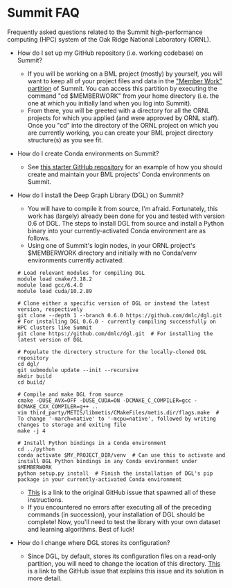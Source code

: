 # Summit FAQ
Frequently asked questions related to the Summit high-performance computing (HPC) system of the Oak Ridge National Laboratory (ORNL).

- How do I set up my GitHub repository (i.e. working codebase) on Summit?
  - If you will be working on a BML project (mostly) by yourself, you will want to keep all of your project files and data in the ["Member Work" partition](https://docs.olcf.ornl.gov/data/project_centric.html) of Summit. You can access this partition by executing the command "cd $MEMBERWORK" from your home directory (i.e. the one at which you initially land when you log into Summit).
  - From there, you will be greeted with a directory for all the ORNL projects for which you applied (and were approved by ORNL staff). Once you "cd" into the directory of the ORNL project on which you are currently working, you can create your BML project directory structure(s) as you see fit.


- How do I create Conda environments on Summit?
  - See [this starter GitHub repository](https://github.com/amorehead/deep-learning-hpc-project-template) for an example of how you should create and maintain your BML projects' Conda environments on Summit.


- How do I install the Deep Graph Library (DGL) on Summit?
  - You will have to compile it from source, I'm afraid. Fortunately, this work has (largely) already been done for you and tested with version 0.6 of DGL. The steps to install DGL from source and install a Python binary into your currently-activated Conda environment are as follows.
  - Using one of Summit's login nodes, in your ORNL project's $MEMBERWORK directory and initially with no Conda/venv environments currently activated:
  ```
  # Load relevant modules for compiling DGL
  module load cmake/3.18.2
  module load gcc/6.4.0
  module load cuda/10.2.89
  
  # Clone either a specific version of DGL or instead the latest version, respectively
  git clone --depth 1 --branch 0.6.0 https://github.com/dmlc/dgl.git  # For installing DGL 0.6.0 - currently compiling successfully on HPC clusters like Summit
  git clone https://github.com/dmlc/dgl.git  # For installing the latest version of DGL
  
  # Populate the directory structure for the locally-cloned DGL repository
  cd dgl/
  git submodule update --init --recursive
  mkdir build
  cd build/
  
  # Compile and make DGL from source
  cmake -DUSE_AVX=OFF -DUSE_CUDA=ON -DCMAKE_C_COMPILER=gcc -DCMAKE_CXX_COMPILER=g++ ..
  vim third_party/METIS/libmetis/CMakeFiles/metis.dir/flags.make  # To change '-march=native' to '-mcpu=native', followed by writing changes to storage and exiting file
  make -j 4
  
  # Install Python bindings in a Conda environment
  cd ../python
  conda activate $MY_PROJECT_DIR/venv  # Can use this to activate and install DGL Python bindings in any Conda environment under $MEMBERWORK
  python setup.py install  # Finish the installation of DGL's pip package in your currently-activated Conda environment
  ```
  - [This](https://github.com/dmlc/dgl/issues/2661) is a link to the original GitHub issue that spawned all of these instructions.
  - If you encountered no errors after executing all of the preceding commands (in succession), your installation of DGL should be complete! Now, you'll need to test the library with your own dataset and learning algorithms. Best of luck!


- How do I change where DGL stores its configuration?
  - Since DGL, by default, stores its configuration files on a read-only partition, you will need to change the location of this directory. [This](https://github.com/dmlc/dgl/issues/2697) is a link to the GitHub issue that explains this issue and its solution in more detail.
